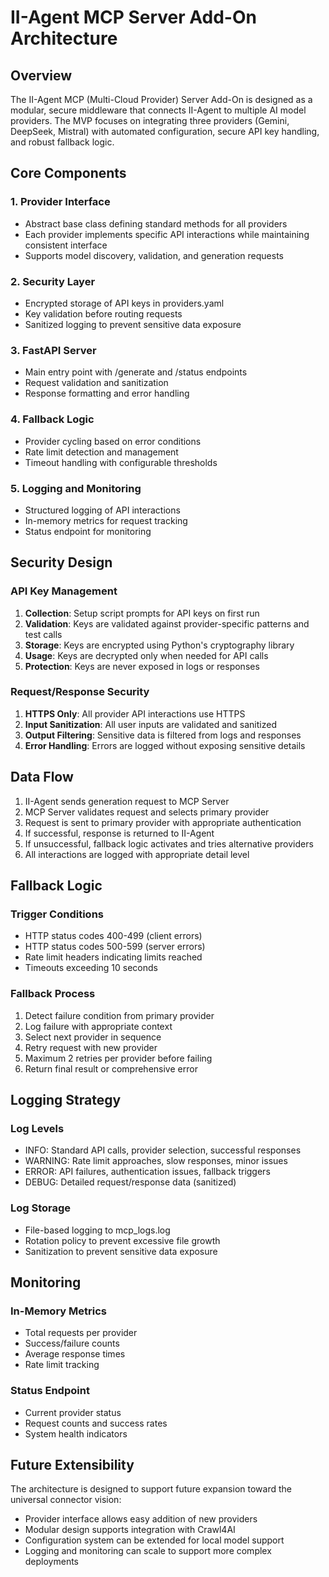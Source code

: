 # II-Agent MCP Server Add-On Architecture

## Overview
The II-Agent MCP (Multi-Cloud Provider) Server Add-On is designed as a modular, secure middleware that connects II-Agent to multiple AI model providers. The MVP focuses on integrating three providers (Gemini, DeepSeek, Mistral) with automated configuration, secure API key handling, and robust fallback logic.

## Core Components

### 1. Provider Interface
- Abstract base class defining standard methods for all providers
- Each provider implements specific API interactions while maintaining consistent interface
- Supports model discovery, validation, and generation requests

### 2. Security Layer
- Encrypted storage of API keys in providers.yaml
- Key validation before routing requests
- Sanitized logging to prevent sensitive data exposure

### 3. FastAPI Server
- Main entry point with /generate and /status endpoints
- Request validation and sanitization
- Response formatting and error handling

### 4. Fallback Logic
- Provider cycling based on error conditions
- Rate limit detection and management
- Timeout handling with configurable thresholds

### 5. Logging and Monitoring
- Structured logging of API interactions
- In-memory metrics for request tracking
- Status endpoint for monitoring

## Security Design

### API Key Management
1. **Collection**: Setup script prompts for API keys on first run
2. **Validation**: Keys are validated against provider-specific patterns and test calls
3. **Storage**: Keys are encrypted using Python's cryptography library
4. **Usage**: Keys are decrypted only when needed for API calls
5. **Protection**: Keys are never exposed in logs or responses

### Request/Response Security
1. **HTTPS Only**: All provider API interactions use HTTPS
2. **Input Sanitization**: All user inputs are validated and sanitized
3. **Output Filtering**: Sensitive data is filtered from logs and responses
4. **Error Handling**: Errors are logged without exposing sensitive details

## Data Flow

1. II-Agent sends generation request to MCP Server
2. MCP Server validates request and selects primary provider
3. Request is sent to primary provider with appropriate authentication
4. If successful, response is returned to II-Agent
5. If unsuccessful, fallback logic activates and tries alternative providers
6. All interactions are logged with appropriate detail level

## Fallback Logic

### Trigger Conditions
- HTTP status codes 400-499 (client errors)
- HTTP status codes 500-599 (server errors)
- Rate limit headers indicating limits reached
- Timeouts exceeding 10 seconds

### Fallback Process
1. Detect failure condition from primary provider
2. Log failure with appropriate context
3. Select next provider in sequence
4. Retry request with new provider
5. Maximum 2 retries per provider before failing
6. Return final result or comprehensive error

## Logging Strategy

### Log Levels
- INFO: Standard API calls, provider selection, successful responses
- WARNING: Rate limit approaches, slow responses, minor issues
- ERROR: API failures, authentication issues, fallback triggers
- DEBUG: Detailed request/response data (sanitized)

### Log Storage
- File-based logging to mcp_logs.log
- Rotation policy to prevent excessive file growth
- Sanitization to prevent sensitive data exposure

## Monitoring

### In-Memory Metrics
- Total requests per provider
- Success/failure counts
- Average response times
- Rate limit tracking

### Status Endpoint
- Current provider status
- Request counts and success rates
- System health indicators

## Future Extensibility
The architecture is designed to support future expansion toward the universal connector vision:
- Provider interface allows easy addition of new providers
- Modular design supports integration with Crawl4AI
- Configuration system can be extended for local model support
- Logging and monitoring can scale to support more complex deployments
